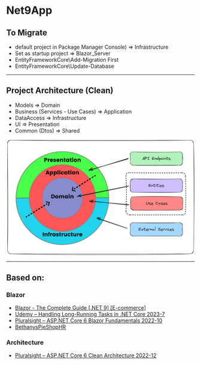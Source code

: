 # Net9App

## To Migrate
* default project in Package Manager Console) => Infrastructure
* Set as startup project => Blazor_Server
* EntityFrameworkCore\Add-Migration First
* EntityFrameworkCore\Update-Database

---

## Project Architecture (Clean)
* Models => Domain
* Business (Services - Use Cases) => Application
* DataAccess => Infrastructure
* UI => Presentation
* Common (Dtos) => Shared

![Architecture](/images/clean_architecture.png)

---

## Based on:

### Blazor
* [Blazor - The Complete Guide [.NET 9] [E-commerce]](https://www.dotnetmastery.com/Home/Details?courseId=24)
* [Udemy – Handling Long-Running Tasks in .NET Core 2023-7](https://downloadlynet.ir/2024/04/134079/08/handling-long-running-tasks-in-net-core/19/?#/134079-udemy-132411112126.html)
* [Pluralsight – ASP.NET Core 6 Blazor Fundamentals 2022-10](https://downloadlynet.ir/2024/01/127564/06/asp-net-core-6-blazor-fundamentals/19/?#/127564-pluralsi-122428115629.html)
* [BethanysPieShopHR](https://github.com/GillCleeren/BethanysPieShopHR)

### Architecture
* [Pluralsight – ASP.NET Core 6 Clean Architecture 2022-12](https://downloadlynet.ir/2023/18/93765/03/asp-net-core-6-clean-architecture/21/?#/93765-pluralsi-022450112828.html)
